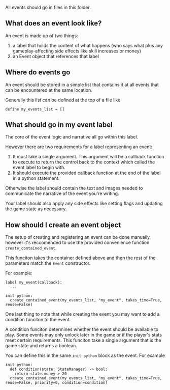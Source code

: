 
All events should go in files in this folder.

## What does an event look like?

An event is made up of two things:

1. a label that holds the content of what happens (who says what
plus any gameplay-affecting side effects like skill increases or money)
2. an Event object that references that label


## Where do events go

An event should be stored in a simple list that contains it at all events that
can be encountered at the same location.

Generally this list can be defined at the top of a file like

```
define my_events_list = []
```

## What should go in my event label

The core of the event logic and narrative all go within this label.

However there are two requirements for a label representing an event:
1. It must take a single argument. This argument will be a callback function to execute to return the control back to the context which called the event label to begin with.
2. It should execute the provided callback function at the end of the label in a python statement.

Otherwise the label should contain the text and images needed to communicate the narrative of the event you're writing.

Your label should also apply any side effects like setting flags and updating the game state as necessary.


## How should I create an event object

The setup of creating and registering an event can be done manually, however
it's reccomended to use the provided convenience function `create_contained_event`.

This funciton takes the container defined above and then the rest of the parameters match the
`Event` constructor.

For example:
```
label my_event(callback):
  ...

init python:
  create_contained_event(my_events_list, "my_event", takes_time=True, reuse=False)
```

One last thing to note that while creating the event you may want to add a condition funciton to the event.

A condition funciton determines whether the event should be available to play. Some events may only unlock later in the game or if the player's stats meet certain requirements.
This funciton take a single argument that is the game state and returns a boolean.

You can define this in the same `init python` block as the event. For example

```
init python:
  def condition(state: StateManager) -> bool:
    return state.money > 20
  create_contained_event(my_events_list, "my_event", takes_time=True, reuse=False, priority=0, condition=condition)
```

